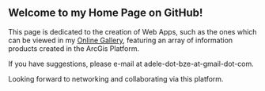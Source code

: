 ## Welcome to my Home Page on GitHub!

This page is dedicated to the creation of Web Apps, such as the ones which can be viewed in my [Online Gallery](https://adeleramos.maps.arcgis.com/apps/PublicGallery/index.html?appid=831af299cdc54a49b7bcbc68acaf41ee), featuring an array of information products created in the ArcGis Platform.

If you have suggestions, please e-mail at adele-dot-bze-at-gmail-dot-com.

Looking forward to networking and collaborating via this platform.
